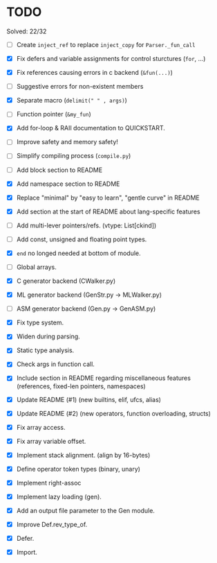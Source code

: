 # TODO

Solved: 22/32

- [ ] Create `inject_ref` to replace `inject_copy` for `Parser._fun_call`
- [X] Fix defers and variable assignments for control sturctures (`for`, ...)
- [X] Fix references causing errors in c backend (`&fun(...)`)
- [ ] Suggestive errors for non-existent members
- [X] Separate macro (`delimit(" " , args)`)
- [ ] Function pointer (`&my_fun`)
- [X] Add for-loop & RAII documentation to QUICKSTART.
- [ ] Improve safety and memory safety!
- [ ] Simplify compiling process (`compile.py`)
- [ ] Add block section to README
- [X] Add namespace section to README
- [X] Replace "minimal" by "easy to learn", "gentle curve" in README
- [X] Add section at the start of README about lang-specific features
- [ ] Add multi-lever pointers/refs. (vtype: List[ckind])
- [ ] Add const, unsigned and floating point types.
- [X] `end` no longed needed at bottom of module.

- [ ] Global arrays.
- [X] C generator backend (CWalker.py)
- [X] ML generator backend (GenStr.py -> MLWalker.py)
- [ ] ASM generator backend (Gen.py -> GenASM.py)
- [X] Fix type system.
- [X] Widen during parsing.
- [X] Static type analysis.
- [X] Check args in function call.
- [X] Include section in README regarding miscellaneous features (references, fixed-len pointers, namespaces)
- [X] Update README (#1) (new builtins, elif, ufcs, alias)
- [X] Update README (#2) (new operators, function overloading, structs)
- [X] Fix array access.
- [X] Fix array variable offset.
- [X] Implement stack alignment. (align by 16-bytes)
- [X] Define operator token types (binary, unary)
- [X] Implement right-assoc
- [X] Implement lazy loading (gen).
- [X] Add an output file parameter to the Gen module.
- [X] Improve Def.rev_type_of.
- [X] Defer.
- [X] Import.

